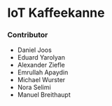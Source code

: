 
# IoT Kaffeekanne

### Contributor

* Daniel Joos
* Eduard Yarolyan
* Alexander Ziefle
* Emrullah Apaydin
* Michael Wurster
* Nora Selimi
* Manuel Breithaupt

